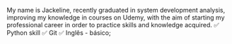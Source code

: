 My name is Jackeline, recently graduated in system development analysis, improving my knowledge in courses on Udemy,
with the aim of starting my professional career in order to practice skills
and knowledge acquired.
✅ Python skill
✅ Git
✅ Inglês - básico;
